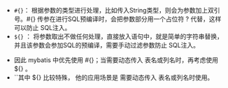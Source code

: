 * `#{}`： 根据参数的类型进行处理，比如传入String类型，则会为参数加上双引号。#{} 传参在进行SQL预编译时，会把参数部分用一个占位符 ? 代替，这样可以防止 SQL注入。
* `${}` ： 将参数取出不做任何处理，直接放入语句中，就是简单的字符串替换，并且该参数会参加SQL的预编译，需要手动过滤参数防止 SQL注入。
- 因此 mybatis 中优先使用 #{}；当需要动态传入 表名或列名时，再考虑使用 ${} 。
- ``其中 ${} 比较特殊， 他的应用场景是 需要动态传入 表名或列名时使用。